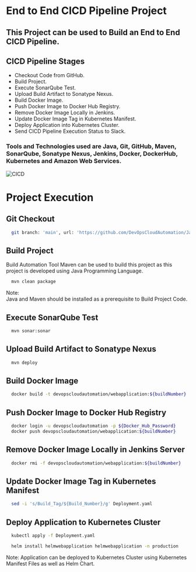 
# End to End CICD Pipeline Project

## This Project can be used to Build an End to End CICD Pipeline.

## CICD Pipeline Stages

- Checkout Code from GitHub.
- Build Project.
- Execute SonarQube Test.
- Upload Build Artifact to Sonatype Nexus.
- Build Docker Image.
- Push Docker Image to Docker Hub Registry.
- Remove Docker Image Locally in Jenkins.
- Update Docker Image Tag in Kubernetes Manifest.
- Deploy Application into Kubernetes Cluster.
- Send CICD Pipeline Execution Status to Slack.

### Tools and Technologies used are Java, Git, GitHub, Maven, SonarQube, Sonatype Nexus, Jenkins, Docker, DockerHub, Kubernetes and Amazon Web Services.

![CICD](https://github.com/DevOpsCloudAutomation/Java_Docker/assets/123757746/085ef572-bd9d-4d05-b710-4fc2a0646d39)
  
# Project Execution
## Git Checkout
```bash
  git branch: 'main', url: 'https://github.com/DevOpsCloudAutomation/JavaDockerApplication.git'
```

## Build Project

Build Automation Tool Maven can be used to build this project as this project is developed using Java Programming Language.

```bash
  mvn clean package
```
Note:  
Java and Maven should be installed as a prerequisite to Build Project Code.

## Execute SonarQube Test
```bash
  mvn sonar:sonar
```

## Upload Build Artifact to Sonatype Nexus
```bash
  mvn deploy
```

## Build Docker Image
```bash
  docker build -t devopscloudautomation/webapplication:${buildNumber} .
```

## Push Docker Image to Docker Hub Registry
```bash
  docker login -u devopscloudautomation -p ${Docker_Hub_Password}
  docker push devopscloudautomation/webapplication:${buildNumber}
```

## Remove Docker Image Locally in Jenkins Server
```bash
  docker rmi -f devopscloudautomation/webapplication:${buildNumber}
```

## Update Docker Image Tag in Kubernetes Manifest
```bash
  sed -i 's/Build_Tag/${Build_Number}/g' Deployment.yaml
```

## Deploy Application to Kubernetes Cluster
```bash
  kubectl apply -f Deployment.yaml

  helm install helmwebapplication helmwebapplication -n production
```
Note:
Application can be deployed to Kubernetes Cluster using Kubernetes Manifest Files as well as Helm Chart.